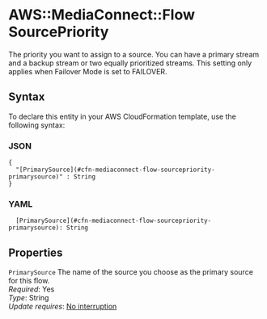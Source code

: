 # AWS::MediaConnect::Flow SourcePriority<a name="aws-properties-mediaconnect-flow-sourcepriority"></a>

The priority you want to assign to a source\. You can have a primary stream and a backup stream or two equally prioritized streams\. This setting only applies when Failover Mode is set to FAILOVER\.

## Syntax<a name="aws-properties-mediaconnect-flow-sourcepriority-syntax"></a>

To declare this entity in your AWS CloudFormation template, use the following syntax:

### JSON<a name="aws-properties-mediaconnect-flow-sourcepriority-syntax.json"></a>

```
{
  "[PrimarySource](#cfn-mediaconnect-flow-sourcepriority-primarysource)" : String
}
```

### YAML<a name="aws-properties-mediaconnect-flow-sourcepriority-syntax.yaml"></a>

```
  [PrimarySource](#cfn-mediaconnect-flow-sourcepriority-primarysource): String
```

## Properties<a name="aws-properties-mediaconnect-flow-sourcepriority-properties"></a>

`PrimarySource` <a name="cfn-mediaconnect-flow-sourcepriority-primarysource"></a>
The name of the source you choose as the primary source for this flow\.  
_Required_: Yes  
_Type_: String  
_Update requires_: [No interruption](https://docs.aws.amazon.com/AWSCloudFormation/latest/UserGuide/using-cfn-updating-stacks-update-behaviors.html#update-no-interrupt)
